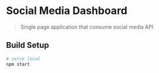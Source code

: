 # Social Media Dashboard
> Single page application that consume social media API

## Build Setup

```bash
# serve local
npm start
```